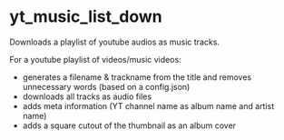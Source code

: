 # yt_music_list_down
Downloads a playlist of youtube audios as music tracks.

For a youtube playlist of videos/music videos:
- generates a filename & trackname from the title and removes unnecessary words (based on a config.json)
- downloads all tracks as audio files
- adds meta information (YT channel name as album name and artist name)
- adds a square cutout of the thumbnail as an album cover
